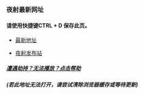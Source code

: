 ### 夜射最新网址
#### 请使用快捷键CTRL + D 保存此页。

- [最新地址](https://www.ydlxfm.com "www.ydlxfm.com")

- [夜射发布站](https://www.yeshefb.com "www.yeshefb.com")

##### [遭遇劫持？无法播放？点击帮助](https://www.yeshefb.com/help/ "https://www.yeshefb.com/help/")
##### (若此地址无法打开，请尝试清除浏览器缓存或等待更新)
